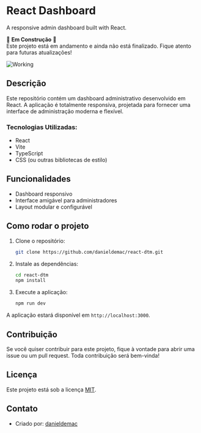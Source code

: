 # React Dashboard

A responsive admin dashboard built with React.

🚧 **Em Construção** 🚧  
Este projeto está em andamento e ainda não está finalizado. Fique atento para futuras atualizações!

![Working](https://emojis.slackmojis.com/emojis/images/1643509243/41425/working.png?1643509243)

## Descrição

Este repositório contém um dashboard administrativo desenvolvido em React. A aplicação é totalmente responsiva, projetada para fornecer uma interface de administração moderna e flexível.

### Tecnologias Utilizadas:
- React
- Vite
- TypeScript
- CSS (ou outras bibliotecas de estilo)

## Funcionalidades

- Dashboard responsivo
- Interface amigável para administradores
- Layout modular e configurável

## Como rodar o projeto

1. Clone o repositório:
   ```bash
   git clone https://github.com/danieldemac/react-dtm.git
   ```

2. Instale as dependências:
   ```bash
   cd react-dtm
   npm install
   ```

3. Execute a aplicação:
   ```bash
   npm run dev
   ```

A aplicação estará disponível em `http://localhost:3000`.

## Contribuição

Se você quiser contribuir para este projeto, fique à vontade para abrir uma issue ou um pull request. Toda contribuição será bem-vinda!

## Licença

Este projeto está sob a licença [MIT](LICENSE).

## Contato

- Criado por: [danieldemac](https://github.com/danieldemac)


